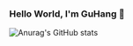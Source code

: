 ### Hello World, I'm GuHang 👋


![Anurag's GitHub stats](https://github-readme-stats.vercel.app/api?username=Ghlze&show_icons=true&theme=tokyonight)
